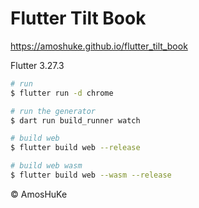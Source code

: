 # Flutter Tilt Book

https://amoshuke.github.io/flutter_tilt_book

Flutter 3.27.3

```sh
# run
$ flutter run -d chrome

# run the generator
$ dart run build_runner watch

# build web
$ flutter build web --release

# build web wasm
$ flutter build web --wasm --release
```

© AmosHuKe
